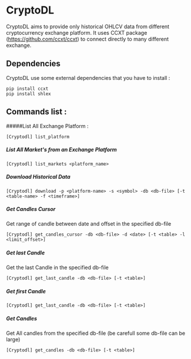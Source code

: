 # CryptoDL

CryptoDL aims to provide only historical OHLCV data from different cryptocurrency exchange platform.
It uses CCXT package (https://github.com/ccxt/ccxt) to connect directly to many different exchange.

## Dependencies
CryptoDL use some external dependencies that you have to install :
```shell script
pip install ccxt
pip install shlex
```

## Commands list :

#####List All Exchange Platform :
```
[Cryptodl] list_platform
```

##### List All Market's from an Exchange Platform
```
[Cryptodl] list_markets <platform_name>
```

##### Download Historical Data
```
[Cryptodl] download -p <platform-name> -s <symbol> -db <db-file> [-t <table-name> -f <timeframe>]
```

##### Get Candles Cursor
Get range of candle between date and offset in the specified db-file
```
[Cryptodl] get_candles_cursor -db <db-file> -d <date> [-t <table> -l <limit_offset>]
```

##### Get last Candle
Get the last Candle in the specified db-file
```
[Cryptodl] get_last_candle -db <db-file> [-t <table>]
```

##### Get first Candle
```
[Cryptodl] get_last_candle -db <db-file> [-t <table>]
```

##### Get Candles
Get All candles from the specified db-file (be carefull some db-file can be large)
```
[Cryptodl] get_candles -db <db-file> [-t <table>]
```